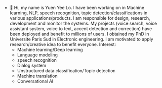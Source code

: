 - 👋 Hi, my name is Yuen Yee Lo. I have been working on in Machine learning, NLP, speech recognition, topic detection/classifications in various applications/products. I am responsible for design, research, development and monitor the systems. My projects (voice search, voice assistant system, voice to text, accent detection and correction) have been deployed and benefit to millions of users. I obtained my PhD in Universite Paris Sud in Electronic engineering. I am motivated to apply research/creative idea to benefit everyone. 
Interest:
  - Machine learning/Deep learning
  - Language modeling
  - speech recognition
  - Dialog system
  - Unstructured data classification/Topic detection
  - Machine translation
  - Conversational AI



<!---
yuenyeelo/yuenyeelo is a ✨ special ✨ repository because its `README.md` (this file) appears on your GitHub profile.
You can click the Preview link to take a look at your changes.
--->
